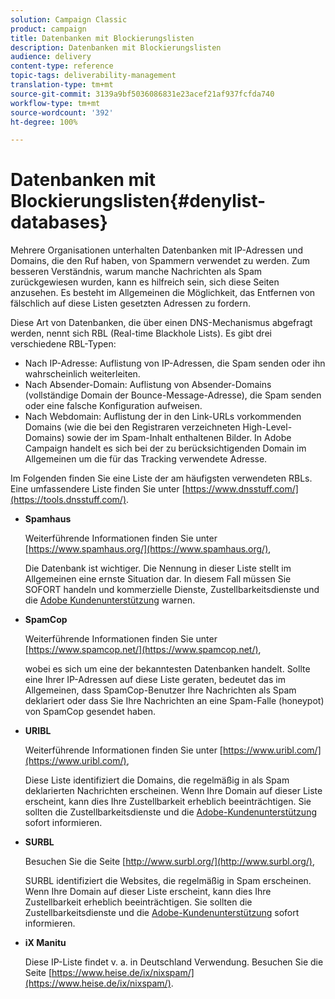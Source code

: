 ```yaml
---
solution: Campaign Classic
product: campaign
title: Datenbanken mit Blockierungslisten
description: Datenbanken mit Blockierungslisten
audience: delivery
content-type: reference
topic-tags: deliverability-management
translation-type: tm+mt
source-git-commit: 3139a9bf5036086831e23acef21af937fcfda740
workflow-type: tm+mt
source-wordcount: '392'
ht-degree: 100%

---
```



# Datenbanken mit Blockierungslisten{#denylist-databases}

Mehrere Organisationen unterhalten Datenbanken mit IP-Adressen und Domains, die den Ruf haben, von Spammern verwendet zu werden. Zum besseren Verständnis, warum manche Nachrichten als Spam zurückgewiesen wurden, kann es hilfreich sein, sich diese Seiten anzusehen. Es besteht im Allgemeinen die Möglichkeit, das Entfernen von fälschlich auf diese Listen gesetzten Adressen zu fordern.

Diese Art von Datenbanken, die über einen DNS-Mechanismus abgefragt werden, nennt sich RBL (Real-time Blackhole Lists). Es gibt drei verschiedene RBL-Typen:

* Nach IP-Adresse: Auflistung von IP-Adressen, die Spam senden oder ihn wahrscheinlich weiterleiten.
* Nach Absender-Domain: Auflistung von Absender-Domains (vollständige Domain der Bounce-Message-Adresse), die Spam senden oder eine falsche Konfiguration aufweisen.
* Nach Webdomain: Auflistung der in den Link-URLs vorkommenden Domains (wie die bei den Registraren verzeichneten High-Level-Domains) sowie der im Spam-Inhalt enthaltenen Bilder. In Adobe Campaign handelt es sich bei der zu berücksichtigenden Domain im Allgemeinen um die für das Tracking verwendete Adresse.

Im Folgenden finden Sie eine Liste der am häufigsten verwendeten RBLs. Eine umfassendere Liste finden Sie unter [https://www.dnsstuff.com/](https://tools.dnsstuff.com/).

* **Spamhaus**

   Weiterführende Informationen finden Sie unter [https://www.spamhaus.org/](https://www.spamhaus.org/),

   Die Datenbank ist wichtiger. Die Nennung in dieser Liste stellt im Allgemeinen eine ernste Situation dar. In diesem Fall müssen Sie SOFORT handeln und kommerzielle Dienste, Zustellbarkeitsdienste und die [Adobe Kundenunterstützung](https://helpx.adobe.com/de/enterprise/admin-guide.html/enterprise/using/support-for-experience-cloud.ug.html) warnen.

* **SpamCop**

   Weiterführende Informationen finden Sie unter [https://www.spamcop.net/](https://www.spamcop.net/),

   wobei es sich um eine der bekanntesten Datenbanken handelt. Sollte eine Ihrer IP-Adressen auf diese Liste geraten, bedeutet das im Allgemeinen, dass SpamCop-Benutzer Ihre Nachrichten als Spam deklariert oder dass Sie Ihre Nachrichten an eine Spam-Falle (honeypot) von SpamCop gesendet haben.

* **URIBL**

   Weiterführende Informationen finden Sie unter [https://www.uribl.com/](https://www.uribl.com/),

   Diese Liste identifiziert die Domains, die regelmäßig in als Spam deklarierten Nachrichten erscheinen. Wenn Ihre Domain auf dieser Liste erscheint, kann dies Ihre Zustellbarkeit erheblich beeinträchtigen. Sie sollten die Zustellbarkeitsdienste und die [Adobe-Kundenunterstützung](https://helpx.adobe.com/enterprise/admin-guide.html/enterprise/using/support-for-experience-cloud.ug.html) sofort informieren.

* **SURBL**

   Besuchen Sie die Seite [http://www.surbl.org/](http://www.surbl.org/),

   SURBL identifiziert die Websites, die regelmäßig in Spam erscheinen. Wenn Ihre Domain auf dieser Liste erscheint, kann dies Ihre Zustellbarkeit erheblich beeinträchtigen. Sie sollten die Zustellbarkeitsdienste und die [Adobe-Kundenunterstützung](https://helpx.adobe.com/enterprise/admin-guide.html/enterprise/using/support-for-experience-cloud.ug.html) sofort informieren.

* **iX Manitu**

   Diese IP-Liste findet v. a. in Deutschland Verwendung. Besuchen Sie die Seite [https://www.heise.de/ix/nixspam/](https://www.heise.de/ix/nixspam/).

<!--* SORBS

  [https://www.nl.sorbs.net](https://www.nl.sorbs.net) compiles a list of IP addresses that are reputed to be dynamic IP address (i.e. attributed temporarily to ISP subscribers) or "open relay" addresses. Certain domains check whether the IP address of a sender is not listed on this site before accepting email. Checking the IP addresses on this site can prove useful.-->